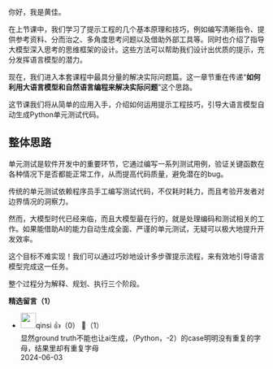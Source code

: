 你好，我是黄佳。

在上节课中，我们学习了提示工程的几个基本原理和技巧，例如编写清晰指令、提供参考资料、分而治之、多角度思考问题以及借助外部工具等。同时也介绍了指导大模型深入思考的思维框架的设计。这些方法可以帮助我们设计出优质的提示，充分发挥语言模型的潜力。

现在，我们进入本套课程中最具分量的解决实际问题篇。这一章节重在传递“**如何利用大语言模型和自然语言编程来解决实际问题**”这个思路。

这节课我们将从简单的应用入手，介绍如何运用提示工程技巧，引导大语言模型自动生成Python单元测试代码。

## 整体思路

单元测试是软件开发中的重要环节，它通过编写一系列测试用例，验证关键函数在各种情况下是否都能正常工作，从而提高代码质量，避免潜在的bug。

传统的单元测试依赖程序员手工编写测试代码，不仅耗时耗力，而且考验开发者对边界情况的洞察力。

然而，大模型时代已经来临，而且大模型最在行的，就是处理编码和测试相关的工作。如果能借助AI的能力自动生成全面、严谨的单元测试，无疑可以极大地提升开发效率。

这个目标不难实现！我们可以通过巧妙地设计多步骤提示流程，来有效地引导语言模型完成这一任务。

整个过程分为解释、规划、执行三个阶段。
<div><strong>精选留言（1）</strong></div><ul>
<li><img src="https://static001.geekbang.org/account/avatar/00/19/70/67/0c1359c2.jpg" width="30px"><span>qinsi</span> 👍（0） 💬（1）<div>显然ground truth不能也让ai生成，（Python，-2）的case明明没有重复的字母，结果里却有重复字母</div>2024-06-03</li><br/>
</ul>